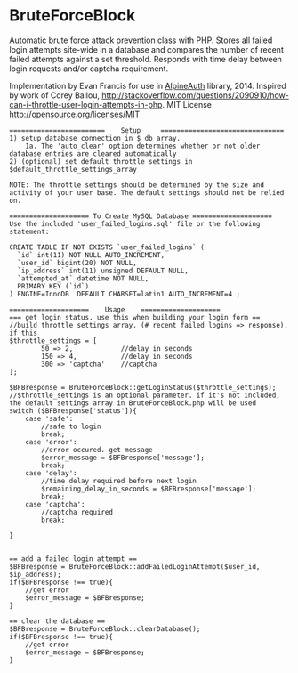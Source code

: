 BruteForceBlock
=================

Automatic brute force attack prevention class with PHP. Stores all failed login attempts site-wide in a database and compares the
number of recent failed attempts against a set threshold. Responds with time delay between login requests and/or captcha requirement.

Implementation by Evan Francis for use in [AlpineAuth](https://github.com/ejfrancis/AlpineAuth) library, 2014. 
Inspired by work of Corey Ballou, http://stackoverflow.com/questions/2090910/how-can-i-throttle-user-login-attempts-in-php.
MIT License http://opensource.org/licenses/MIT

    ======================== 	Setup 	  ===============================
	1) setup database connection in $_db array.
		1a. The 'auto_clear' option determines whether or not older database entries are cleared automatically
	2) (optional) set default throttle settings in $default_throttle_settings_array
	
	NOTE: The throttle settings should be determined by the size and activity of your user base. The default settings should not be relied on.
	
	==================== To Create MySQL Database ====================
	Use the included 'user_failed_logins.sql' file or the following statement:
	
	CREATE TABLE IF NOT EXISTS `user_failed_logins` (
	  `id` int(11) NOT NULL AUTO_INCREMENT,
	  `user_id` bigint(20) NOT NULL,
	  `ip_address` int(11) unsigned DEFAULT NULL,
	  `attempted_at` datetime NOT NULL,
	  PRIMARY KEY (`id`)
	) ENGINE=InnoDB  DEFAULT CHARSET=latin1 AUTO_INCREMENT=4 ;

	==================== 	Usage	 ====================
    === get login status. use this when building your login form ==
	//build throttle settings array. (# recent failed logins => response). if this 
	$throttle_settings = [
			50 => 2, 			//delay in seconds
			150 => 4, 			//delay in seconds
			300 => 'captcha'	//captcha
	];
	
 	$BFBresponse = BruteForceBlock::getLoginStatus($throttle_settings);	
	//$throttle_settings is an optional parameter. if it's not included, the default settings array in BruteForceBlock.php will be used
	switch ($BFBresponse['status']){
		case 'safe':
			//safe to login
			break;
		case 'error':
			//error occured. get message
			$error_message = $BFBresponse['message'];
			break;
		case 'delay':
			//time delay required before next login
			$remaining_delay_in_seconds = $BFBresponse['message'];
			break;
		case 'captcha':
			//captcha required
			break;
		
	}
	
	
	== add a failed login attempt ==
	$BFBresponse = BruteForceBlock::addFailedLoginAttempt($user_id, $ip_address);
	if($BFBresponse !== true){
		//get error
		$error_message = $BFBresponse;
	}
	
	== clear the database ==
	$BFBresponse = BruteForceBlock::clearDatabase();
	if($BFBresponse !== true){
		//get error
		$error_message = $BFBresponse;
	}
 
